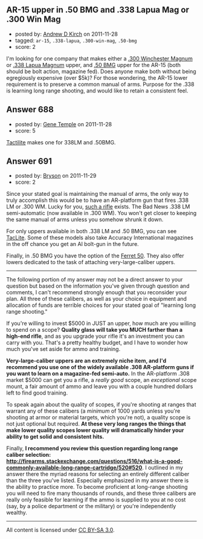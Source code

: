 ## AR-15 upper in .50 BMG and .338 Lapua Mag or .300 Win Mag

- posted by: [Andrew D Kirch](https://stackexchange.com/users/-1/266-andrew-d-kirch) on 2011-11-28
- tagged: `ar-15`, `.338-lapua`, `.300-win-mag`, `.50-bmg`
- score: 2

I'm looking for one company that makes either a [.300 Winchester Magnum](http://en.wikipedia.org/wiki/.300_Winchester_Magnum) or [.338 Lapua Magnum](http://en.wikipedia.org/wiki/.338_Lapua_Magnum) upper, and [.50 BMG](http://en.wikipedia.org/wiki/.50_BMG) upper for the AR-15 (both should be bolt action, magazine fed). Does anyone make both without being egregiously expensive (over $5k)?
For those wondering, the AR-15 lower requirement is to preserve a common manual of arms.
Purpose for the .338 is learning long range shooting, and would like to retain a consistent feel.


## Answer 688

- posted by: [Gene Temple](https://stackexchange.com/users/-1/254-gene-temple) on 2011-11-28
- score: 5

<p><a href="http://www.tactilite.com/">Tactilite</a> makes one for 338LM and .50BMG.  </p>



## Answer 691

- posted by: [Bryson](https://stackexchange.com/users/-1/32-bryson) on 2011-11-29
- score: 2

Since your stated goal is maintaining the manual of arms, the only way to truly accomplish this would be to have an AR-platform gun that fires .338 LM or .300 WM. Lucky for you, <a href="http://www.onlylongrange.com/badnews.asp">such a rifle</a> exists. The Bad News .338 LM semi-automatic (now available in .300 WM). You won't get closer to keeping the same manual of arms unless you somehow shrunk it down.

For only uppers available in both .338 LM and .50 BMG, you can see <a href="http://www.tactilite.com/">TacLite</a>. Some of these models also take Accuracy International magazines in the off chance you get an AI bolt-gun in the future.

Finally, in .50 BMG you have the option of the <a href="http://www.ferret50.com/ordering.html">Ferret 50</a>. They also offer lowers dedicated to the task of attaching very-large-caliber uppers.


----------


The following portion of my answer may not be a direct answer to your question but based on the information you've given through question and comments, I can't recommend strongly enough that you reconsider your plan. All three of these calibers, as well as your choice in equipment and allocation of funds are terrible choices for your stated goal of "learning long range shooting."

If you're willing to invest $5000 in JUST an upper, how much are you willing to spend on a scope? <strong>Quality glass will take you MUCH farther than a high-end rifle</strong>, and as you upgrade your rifle it's an investment you can carry with you. That's a pretty healthy budget, and I have to wonder how much you've set aside for ammo and training.

<strong>Very-large-caliber uppers are an extremely niche item, and I'd recommend you use one of the widely available .308 AR-platform guns if you want to learn on a magazine-fed semi-auto.</strong> In the AR-platform .308 market $5000 can get you a rifle, a <em>really good</em> scope, an <em>exceptional</em> scope mount, a fair amount of ammo and leave you with a couple hundred dollars left to find good training.

To speak again about the quality of scopes, if you're shooting at ranges that warrant any of these calibers (a <em>minimum</em> of 1000 yards unless you're shooting at armor or material targets, which you're not), a quality scope is not just optional but required. <strong>At these very long ranges the things that make lower quality scopes lower quality will dramatically hinder your ability to get solid and consistent hits.</strong>

Finally, <strong>I recommend you review this question regarding long range caliber selection: http://firearms.stackexchange.com/questions/516/what-is-a-good-commonly-available-long-range-cartridge/520#520</strong>. I outlined in my answer there the myriad reasons for selecting an entirely different caliber than the three you've listed. Especially emphasized in my answer there is the ability to practice more. To become proficient at long-range shooting you will need to fire many thousands of rounds, and these three calibers are really only feasible for learning if the ammo is supplied to you at no cost (say, by a police department or the military) or you're independently wealthy.



---

All content is licensed under [CC BY-SA 3.0](https://creativecommons.org/licenses/by-sa/3.0/).

